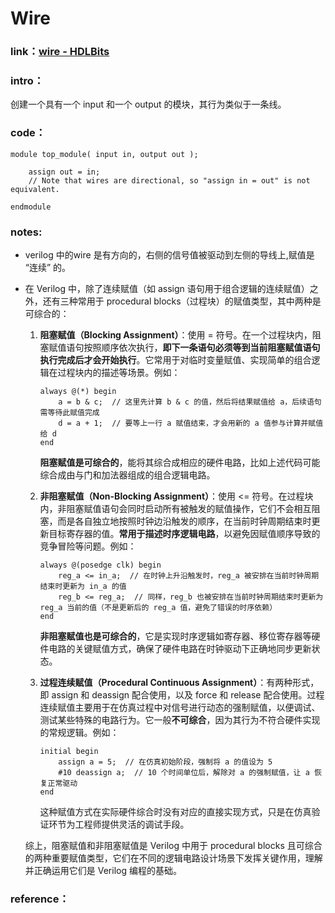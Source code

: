 # Wire

### **link**：[wire - HDLBits](https://hdlbits.01xz.net/wiki/Wire)

### **intro**：

创建一个具有一个 input 和一个 output 的模块，其行为类似于一条线。

### **code**：

```
module top_module( input in, output out );
	
	assign out = in;
	// Note that wires are directional, so "assign in = out" is not equivalent.
	
endmodule
```

### notes:

- verilog 中的wire 是有方向的，右侧的信号值被驱动到左侧的导线上,赋值是 “连续” 的。

- 在 Verilog 中，除了连续赋值（如 assign 语句用于组合逻辑的连续赋值）之外，还有三种常用于 procedural blocks（过程块）的赋值类型，其中两种是可综合的：

  1. **阻塞赋值（Blocking Assignment）**：使用 = 符号。在一个过程块内，阻塞赋值语句按照顺序依次执行，**即下一条语句必须等到当前阻塞赋值语句执行完成后才会开始执行**。它常用于对临时变量赋值、实现简单的组合逻辑在过程块内的描述等场景。例如：

     ```
     always @(*) begin
         a = b & c;  // 这里先计算 b & c 的值，然后将结果赋值给 a，后续语句需等待此赋值完成
         d = a + 1;  // 要等上一行 a 赋值结束，才会用新的 a 值参与计算并赋值给 d
     end
     ```

     **阻塞赋值是可综合的**，能将其综合成相应的硬件电路，比如上述代码可能综合成由与门和加法器组成的组合逻辑电路。

  2. **非阻塞赋值（Non-Blocking Assignment）**：使用 <= 符号。在过程块内，非阻塞赋值语句会同时启动所有被触发的赋值操作，它们不会相互阻塞，而是各自独立地按照时钟边沿触发的顺序，在当前时钟周期结束时更新目标寄存器的值。**常用于描述时序逻辑电路**，以避免因赋值顺序导致的竞争冒险等问题。例如：

     ```
     always @(posedge clk) begin
         reg_a <= in_a;  // 在时钟上升沿触发时，reg_a 被安排在当前时钟周期结束时更新为 in_a 的值
         reg_b <= reg_a;  // 同样，reg_b 也被安排在当前时钟周期结束时更新为 reg_a 当前的值（不是更新后的 reg_a 值，避免了错误的时序依赖）
     end
     ```

     **非阻塞赋值也是可综合的**，它是实现时序逻辑如寄存器、移位寄存器等硬件电路的关键赋值方式，确保了硬件电路在时钟驱动下正确地同步更新状态。

  3. **过程连续赋值（Procedural Continuous Assignment）**：有两种形式，即 assign 和 deassign 配合使用，以及 force 和 release 配合使用。过程连续赋值主要用于在仿真过程中对信号进行动态的强制赋值，以便调试、测试某些特殊的电路行为。它一般**不可综合**，因为其行为不符合硬件实现的常规逻辑。例如：

     ```
     initial begin
         assign a = 5;  // 在仿真初始阶段，强制将 a 的值设为 5
         #10 deassign a;  // 10 个时间单位后，解除对 a 的强制赋值，让 a 恢复正常驱动
     end
     ```

     这种赋值方式在实际硬件综合时没有对应的直接实现方式，只是在仿真验证环节为工程师提供灵活的调试手段。

  综上，阻塞赋值和非阻塞赋值是 Verilog 中用于 procedural blocks 且可综合的两种重要赋值类型，它们在不同的逻辑电路设计场景下发挥关键作用，理解并正确运用它们是 Verilog 编程的基础。

### reference：



